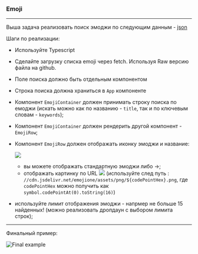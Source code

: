 ### Emoji
---
Выша задача реализовать поиск эмоджи по следующим данным - [json](./emojiList.json)

Шаги по реализации:
- Используйте Typescript
- Сделайте загрузку списка emoji через fetch. Используя Raw версию файла на github.
- Поле поиска должно быть отдельным компонентом
- Строка поиска должна храниться в `App` компоненте
- Компонент `EmojiContainer` должен принимать строку поиска по емоджи (искать можно как по названию - `title`, так и по ключевым словам - `keywords`);
- Компонент `EmojiContainer` должен рендерить другой компонент - `EmojiRow`;
- Компонент `EmojiRow` должен отображать иконку эмоджи и название:

  ![](https://user-images.githubusercontent.com/15867703/119798498-dd9f7280-bee3-11eb-9bd6-1ff1a94f669e.png)
    + вы можете отображать стандартную эмоджи либо ->;
    + отображать картинку по URL [![](https://data.jsdelivr.com/v1/package/npm/emojione/badge)](https://www.jsdelivr.com/package/npm/emojione) (используйте след путь : `//cdn.jsdelivr.net/emojione/assets/png/${codePointHex}.png`, где `codePointHex` можно получить как `symbol.codePointAt(0).toString(16)`)
- используйте лимит отображения эмоджи - напрмер не больше 15 найденных! (можно реализовать дропдаун с выбором лимита строк);
---
Финальный пример:


![Final example](https://user-images.githubusercontent.com/15867703/119798506-ded09f80-bee3-11eb-997a-b0a9ddc1d23b.gif)

